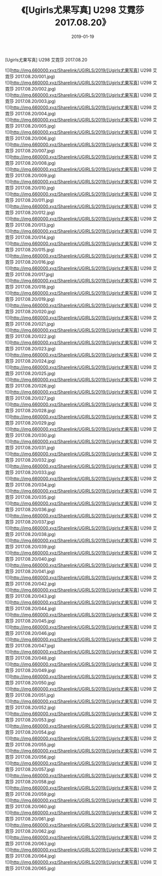 ﻿---
layout: post
title:  《[Ugirls尤果写真] U298 艾霓莎 2017.08.20》
date:   2019-01-19
img: http://img.660000.xyz/Sharelink/UGIRLS/2019/[Ugirls尤果写真] U298 艾霓莎 2017.08.20/000.jpg
categories: [美女, 清纯, 唯美]
---

[Ugirls尤果写真] U298 艾霓莎 2017.08.20

 ![](http://img.660000.xyz/Sharelink/UGIRLS/2019/[Ugirls尤果写真] U298 艾霓莎 2017.08.20/001.jpg) <br>![](http://img.660000.xyz/Sharelink/UGIRLS/2019/[Ugirls尤果写真] U298 艾霓莎 2017.08.20/002.jpg) <br>![](http://img.660000.xyz/Sharelink/UGIRLS/2019/[Ugirls尤果写真] U298 艾霓莎 2017.08.20/003.jpg) <br>![](http://img.660000.xyz/Sharelink/UGIRLS/2019/[Ugirls尤果写真] U298 艾霓莎 2017.08.20/004.jpg) <br>![](http://img.660000.xyz/Sharelink/UGIRLS/2019/[Ugirls尤果写真] U298 艾霓莎 2017.08.20/005.jpg) <br>![](http://img.660000.xyz/Sharelink/UGIRLS/2019/[Ugirls尤果写真] U298 艾霓莎 2017.08.20/006.jpg) <br>![](http://img.660000.xyz/Sharelink/UGIRLS/2019/[Ugirls尤果写真] U298 艾霓莎 2017.08.20/007.jpg) <br>![](http://img.660000.xyz/Sharelink/UGIRLS/2019/[Ugirls尤果写真] U298 艾霓莎 2017.08.20/008.jpg) <br>![](http://img.660000.xyz/Sharelink/UGIRLS/2019/[Ugirls尤果写真] U298 艾霓莎 2017.08.20/009.jpg) <br>![](http://img.660000.xyz/Sharelink/UGIRLS/2019/[Ugirls尤果写真] U298 艾霓莎 2017.08.20/010.jpg) <br>![](http://img.660000.xyz/Sharelink/UGIRLS/2019/[Ugirls尤果写真] U298 艾霓莎 2017.08.20/011.jpg) <br>![](http://img.660000.xyz/Sharelink/UGIRLS/2019/[Ugirls尤果写真] U298 艾霓莎 2017.08.20/012.jpg) <br>![](http://img.660000.xyz/Sharelink/UGIRLS/2019/[Ugirls尤果写真] U298 艾霓莎 2017.08.20/013.jpg) <br>![](http://img.660000.xyz/Sharelink/UGIRLS/2019/[Ugirls尤果写真] U298 艾霓莎 2017.08.20/014.jpg) <br>![](http://img.660000.xyz/Sharelink/UGIRLS/2019/[Ugirls尤果写真] U298 艾霓莎 2017.08.20/015.jpg) <br>![](http://img.660000.xyz/Sharelink/UGIRLS/2019/[Ugirls尤果写真] U298 艾霓莎 2017.08.20/016.jpg) <br>![](http://img.660000.xyz/Sharelink/UGIRLS/2019/[Ugirls尤果写真] U298 艾霓莎 2017.08.20/017.jpg) <br>![](http://img.660000.xyz/Sharelink/UGIRLS/2019/[Ugirls尤果写真] U298 艾霓莎 2017.08.20/018.jpg) <br>![](http://img.660000.xyz/Sharelink/UGIRLS/2019/[Ugirls尤果写真] U298 艾霓莎 2017.08.20/019.jpg) <br>![](http://img.660000.xyz/Sharelink/UGIRLS/2019/[Ugirls尤果写真] U298 艾霓莎 2017.08.20/020.jpg) <br>![](http://img.660000.xyz/Sharelink/UGIRLS/2019/[Ugirls尤果写真] U298 艾霓莎 2017.08.20/021.jpg) <br>![](http://img.660000.xyz/Sharelink/UGIRLS/2019/[Ugirls尤果写真] U298 艾霓莎 2017.08.20/022.jpg) <br>![](http://img.660000.xyz/Sharelink/UGIRLS/2019/[Ugirls尤果写真] U298 艾霓莎 2017.08.20/023.jpg) <br>![](http://img.660000.xyz/Sharelink/UGIRLS/2019/[Ugirls尤果写真] U298 艾霓莎 2017.08.20/024.jpg) <br>![](http://img.660000.xyz/Sharelink/UGIRLS/2019/[Ugirls尤果写真] U298 艾霓莎 2017.08.20/025.jpg) <br>![](http://img.660000.xyz/Sharelink/UGIRLS/2019/[Ugirls尤果写真] U298 艾霓莎 2017.08.20/026.jpg) <br>![](http://img.660000.xyz/Sharelink/UGIRLS/2019/[Ugirls尤果写真] U298 艾霓莎 2017.08.20/027.jpg) <br>![](http://img.660000.xyz/Sharelink/UGIRLS/2019/[Ugirls尤果写真] U298 艾霓莎 2017.08.20/028.jpg) <br>![](http://img.660000.xyz/Sharelink/UGIRLS/2019/[Ugirls尤果写真] U298 艾霓莎 2017.08.20/029.jpg) <br>![](http://img.660000.xyz/Sharelink/UGIRLS/2019/[Ugirls尤果写真] U298 艾霓莎 2017.08.20/030.jpg) <br>![](http://img.660000.xyz/Sharelink/UGIRLS/2019/[Ugirls尤果写真] U298 艾霓莎 2017.08.20/031.jpg) <br>![](http://img.660000.xyz/Sharelink/UGIRLS/2019/[Ugirls尤果写真] U298 艾霓莎 2017.08.20/032.jpg) <br>![](http://img.660000.xyz/Sharelink/UGIRLS/2019/[Ugirls尤果写真] U298 艾霓莎 2017.08.20/033.jpg) <br>![](http://img.660000.xyz/Sharelink/UGIRLS/2019/[Ugirls尤果写真] U298 艾霓莎 2017.08.20/034.jpg) <br>![](http://img.660000.xyz/Sharelink/UGIRLS/2019/[Ugirls尤果写真] U298 艾霓莎 2017.08.20/035.jpg) <br>![](http://img.660000.xyz/Sharelink/UGIRLS/2019/[Ugirls尤果写真] U298 艾霓莎 2017.08.20/036.jpg) <br>![](http://img.660000.xyz/Sharelink/UGIRLS/2019/[Ugirls尤果写真] U298 艾霓莎 2017.08.20/037.jpg) <br>![](http://img.660000.xyz/Sharelink/UGIRLS/2019/[Ugirls尤果写真] U298 艾霓莎 2017.08.20/038.jpg) <br>![](http://img.660000.xyz/Sharelink/UGIRLS/2019/[Ugirls尤果写真] U298 艾霓莎 2017.08.20/039.jpg) <br>![](http://img.660000.xyz/Sharelink/UGIRLS/2019/[Ugirls尤果写真] U298 艾霓莎 2017.08.20/040.jpg) <br>![](http://img.660000.xyz/Sharelink/UGIRLS/2019/[Ugirls尤果写真] U298 艾霓莎 2017.08.20/041.jpg) <br>![](http://img.660000.xyz/Sharelink/UGIRLS/2019/[Ugirls尤果写真] U298 艾霓莎 2017.08.20/042.jpg) <br>![](http://img.660000.xyz/Sharelink/UGIRLS/2019/[Ugirls尤果写真] U298 艾霓莎 2017.08.20/043.jpg) <br>![](http://img.660000.xyz/Sharelink/UGIRLS/2019/[Ugirls尤果写真] U298 艾霓莎 2017.08.20/044.jpg) <br>![](http://img.660000.xyz/Sharelink/UGIRLS/2019/[Ugirls尤果写真] U298 艾霓莎 2017.08.20/045.jpg) <br>![](http://img.660000.xyz/Sharelink/UGIRLS/2019/[Ugirls尤果写真] U298 艾霓莎 2017.08.20/046.jpg) <br>![](http://img.660000.xyz/Sharelink/UGIRLS/2019/[Ugirls尤果写真] U298 艾霓莎 2017.08.20/047.jpg) <br>![](http://img.660000.xyz/Sharelink/UGIRLS/2019/[Ugirls尤果写真] U298 艾霓莎 2017.08.20/048.jpg) <br>![](http://img.660000.xyz/Sharelink/UGIRLS/2019/[Ugirls尤果写真] U298 艾霓莎 2017.08.20/049.jpg) <br>![](http://img.660000.xyz/Sharelink/UGIRLS/2019/[Ugirls尤果写真] U298 艾霓莎 2017.08.20/050.jpg) <br>![](http://img.660000.xyz/Sharelink/UGIRLS/2019/[Ugirls尤果写真] U298 艾霓莎 2017.08.20/051.jpg) <br>![](http://img.660000.xyz/Sharelink/UGIRLS/2019/[Ugirls尤果写真] U298 艾霓莎 2017.08.20/052.jpg) <br>![](http://img.660000.xyz/Sharelink/UGIRLS/2019/[Ugirls尤果写真] U298 艾霓莎 2017.08.20/053.jpg) <br>![](http://img.660000.xyz/Sharelink/UGIRLS/2019/[Ugirls尤果写真] U298 艾霓莎 2017.08.20/054.jpg) <br>![](http://img.660000.xyz/Sharelink/UGIRLS/2019/[Ugirls尤果写真] U298 艾霓莎 2017.08.20/055.jpg) <br>![](http://img.660000.xyz/Sharelink/UGIRLS/2019/[Ugirls尤果写真] U298 艾霓莎 2017.08.20/056.jpg) <br>![](http://img.660000.xyz/Sharelink/UGIRLS/2019/[Ugirls尤果写真] U298 艾霓莎 2017.08.20/057.jpg) <br>![](http://img.660000.xyz/Sharelink/UGIRLS/2019/[Ugirls尤果写真] U298 艾霓莎 2017.08.20/058.jpg) <br>![](http://img.660000.xyz/Sharelink/UGIRLS/2019/[Ugirls尤果写真] U298 艾霓莎 2017.08.20/059.jpg) <br>![](http://img.660000.xyz/Sharelink/UGIRLS/2019/[Ugirls尤果写真] U298 艾霓莎 2017.08.20/060.jpg) <br>![](http://img.660000.xyz/Sharelink/UGIRLS/2019/[Ugirls尤果写真] U298 艾霓莎 2017.08.20/061.jpg) <br>![](http://img.660000.xyz/Sharelink/UGIRLS/2019/[Ugirls尤果写真] U298 艾霓莎 2017.08.20/062.jpg) <br>![](http://img.660000.xyz/Sharelink/UGIRLS/2019/[Ugirls尤果写真] U298 艾霓莎 2017.08.20/063.jpg) <br>![](http://img.660000.xyz/Sharelink/UGIRLS/2019/[Ugirls尤果写真] U298 艾霓莎 2017.08.20/064.jpg) <br>![](http://img.660000.xyz/Sharelink/UGIRLS/2019/[Ugirls尤果写真] U298 艾霓莎 2017.08.20/065.jpg) <br>